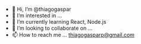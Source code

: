- 👋 Hi, I’m @thiagogaspar
- 👀 I’m interested in ...
- 🌱 I’m currently learning React, Node.js
- 💞️ I’m looking to collaborate on ...
- 📫 How to reach me ... thiagogasparp@gmail.com

<!---
thiagogaspar/thiagogaspar is a ✨ special ✨ repository because its `README.md` (this file) appears on your GitHub profile.
You can click the Preview link to take a look at your changes.
--->

